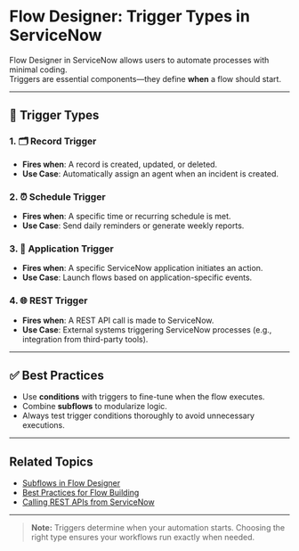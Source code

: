 # Flow Designer: Trigger Types in ServiceNow

Flow Designer in ServiceNow allows users to automate processes with minimal coding.  
Triggers are essential components—they define **when** a flow should start.

---

## 🔹 Trigger Types

### 1. 🗂️ Record Trigger
- **Fires when**: A record is created, updated, or deleted.
- **Use Case**: Automatically assign an agent when an incident is created.

### 2. ⏰ Schedule Trigger
- **Fires when**: A specific time or recurring schedule is met.
- **Use Case**: Send daily reminders or generate weekly reports.

### 3. 🔧 Application Trigger
- **Fires when**: A specific ServiceNow application initiates an action.
- **Use Case**: Launch flows based on application-specific events.

### 4. 🌐 REST Trigger
- **Fires when**: A REST API call is made to ServiceNow.
- **Use Case**: External systems triggering ServiceNow processes (e.g., integration from third-party tools).

---

## ✅ Best Practices

- Use **conditions** with triggers to fine-tune when the flow executes.
- Combine **subflows** to modularize logic.
- Always test trigger conditions thoroughly to avoid unnecessary executions.

---

## Related Topics

- [Subflows in Flow Designer](#)
- [Best Practices for Flow Building](#)
- [Calling REST APIs from ServiceNow](#)

---

> **Note:** Triggers determine when your automation starts. Choosing the right type ensures your workflows run exactly when needed.
